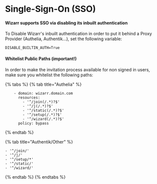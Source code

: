 # Single-Sign-On (SSO)

#### **Wizarr supports SSO via disabling its inbuilt authentication**

To Disable Wizarr's inbuilt authentication in order to put it behind a Proxy Provider (Authelia, Authentik...), set the following variable:

`DISABLE_BUILTIN_AUTH=True`

#### Whitelist Public Paths (important!)

In order to make the invitation process available for non signed in users, make sure you whitelist the following paths:

{% tabs %}
{% tab title="Authelia" %}
```
    - domain: wizarr.domain.com
      resources:
        - '^/join(/.*)?$'
        - '^/j(/.*)?$'
        - '^/static(/.*)?$'
        - '^/setup(/.*)?$'
        - '^/wizard(/.*)?$'
      policy: bypass
```
{% endtab %}

{% tab title="Authentik/Other" %}
```
- '^/join/'
- '^/j/'
- '^/setup/*'
- '^/static/'
- '^/wizard/'
```
{% endtab %}
{% endtabs %}
